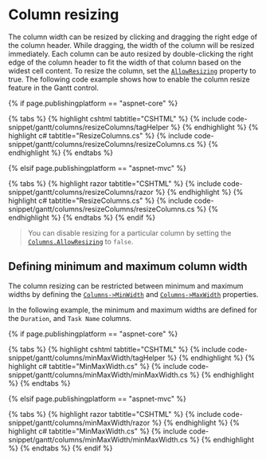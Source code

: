 # Column resizing

The column width can be resized by clicking and dragging the right edge of the column header. While dragging, the width of the column will be resized immediately. Each column can be auto resized by double-clicking the right edge of the column header to fit the width of that column based on the widest cell content. To resize the column, set the [`AllowResizing`](https://help.syncfusion.com/cr/aspnetcore-js2/Syncfusion.EJ2.Gantt.Gantt.html#Syncfusion_EJ2_Gantt_Gantt_AllowResizing) property to true. The following code example shows how to enable the column resize feature in the Gantt control.

{% if page.publishingplatform == "aspnet-core" %}

{% tabs %}
{% highlight cshtml tabtitle="CSHTML" %}
{% include code-snippet/gantt/columns/resizeColumns/tagHelper %}
{% endhighlight %}
{% highlight c# tabtitle="ResizeColumns.cs" %}
{% include code-snippet/gantt/columns/resizeColumns/resizeColumns.cs %}
{% endhighlight %}
{% endtabs %}

{% elsif page.publishingplatform == "aspnet-mvc" %}

{% tabs %}
{% highlight razor tabtitle="CSHTML" %}
{% include code-snippet/gantt/columns/resizeColumns/razor %}
{% endhighlight %}
{% highlight c# tabtitle="ResizeColumns.cs" %}
{% include code-snippet/gantt/columns/resizeColumns/resizeColumns.cs %}
{% endhighlight %}
{% endtabs %}
{% endif %}



> You can disable resizing for a particular column by setting the [`Columns.AllowResizing`](https://help.syncfusion.com/cr/aspnetcore-js2/Syncfusion.EJ2.Gantt.GanttColumn.html#Syncfusion_EJ2_Gantt_GanttColumn_AllowResizing) to `false`.

## Defining minimum and maximum column width

The column resizing can be restricted between minimum and maximum widths by defining the [`Columns->MinWidth`](https://help.syncfusion.com/cr/aspnetcore-js2/Syncfusion.EJ2.Gantt.GanttColumn.html#Syncfusion_EJ2_Gantt_GanttColumn_MinWidth) and [`Columns->MaxWidth`](https://help.syncfusion.com/cr/aspnetcore-js2/Syncfusion.EJ2.Gantt.GanttColumn.html#Syncfusion_EJ2_Gantt_GanttColumn_MaxWidth) properties.

In the following example, the minimum and maximum widths are defined for the `Duration`, and `Task Name` columns.

{% if page.publishingplatform == "aspnet-core" %}

{% tabs %}
{% highlight cshtml tabtitle="CSHTML" %}
{% include code-snippet/gantt/columns/minMaxWidth/tagHelper %}
{% endhighlight %}
{% highlight c# tabtitle="MinMaxWidth.cs" %}
{% include code-snippet/gantt/columns/minMaxWidth/minMaxWidth.cs %}
{% endhighlight %}
{% endtabs %}

{% elsif page.publishingplatform == "aspnet-mvc" %}

{% tabs %}
{% highlight razor tabtitle="CSHTML" %}
{% include code-snippet/gantt/columns/minMaxWidth/razor %}
{% endhighlight %}
{% highlight c# tabtitle="MinMaxWidth.cs" %}
{% include code-snippet/gantt/columns/minMaxWidth/minMaxWidth.cs %}
{% endhighlight %}
{% endtabs %}
{% endif %}